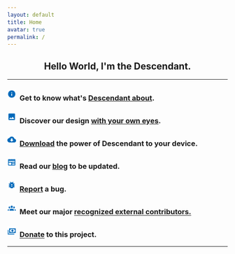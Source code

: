 ```yaml
---
layout: default
title: Home
avatar: true
permalink: /
---
```

<h2 align="center">Hello World, I'm the Descendant.</h2>

<hr>

### <img src="/assets/img/icons/info.png" style="width: 4%; margin-right:4px; margin-bottom:5px"> Get to know what's [Descendant about](https://descendant.github.io/about/).

### <img src="/assets/img/icons/photo.png" style="width: 4%; margin-right:4px; margin-bottom:5px"> Discover our design [with your own eyes](https://descendant.github.io/media).

### <img src="/assets/img/icons/downloads.png" style="width: 4%; margin-right:4px; margin-bottom:5px"> [Download](https://downloads.descendant.me) the power of Descendant to your device.

### <img src="/assets/img/icons/newspaper.png" style="width: 4%; margin-right:4px; margin-bottom:5px"> Read our [blog](https://descendant.github.io/blog/) to be updated.

### <img src="/assets/img/icons/bug.png" style="width: 4%; margin-right:4px; margin-bottom:5px"> [Report](https://github.com/Descendant/bug_tracker/issues/new?template=bug_report.md) a bug.

### <img src="/assets/img/icons/account-group.png" style="width: 4%; margin-right:4px; margin-bottom:5px"> Meet our major [recognized external contributors.](https://descendant.github.io/extcontrib)

### <img src="/assets/img/icons/cash-usd.png" style="width: 4%; margin-right:4px; margin-bottom:5px"> [Donate](https://descendant.github.io/donations) to this project.


---


